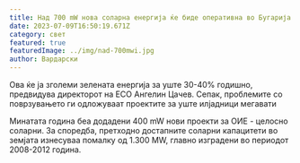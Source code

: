 ```yaml
---
title: Над 700 mW нова соларна енергија ќе биде оперативна во Бугарија во 2023 година.
date: 2023-07-09T16:50:19.671Z
category: свет
featured: true
featuredImage: ../img/nad-700mwi.jpg
author: Вардарски
---
```

Ова ќе ја зголеми зелената енергија за уште 30-40% годишно, предвидува директорот на ЕСО Ангелин Цачев. Сепак, проблемите со поврзувањето ги одложуваат проектите за уште илјадници мегавати

Минатата година беа додадени 400 mW нови проекти за ОИЕ - целосно соларни. За споредба, претходно достапните соларни капацитети во земјата изнесуваа помалку од 1.300 MW, главно изградени во периодот 2008-2012 година.